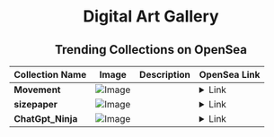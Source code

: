 <div align="center">

# Digital Art Gallery

## Trending Collections on OpenSea

| Collection Name                       | Image                                                                                     | Description                       | OpenSea Link                                                                                          |
|---------------------------------------|-------------------------------------------------------------------------------------------|-----------------------------------|--------------------------------------------------------------------------------------------------------|
| **Movement** | ![Image](https://raw.seadn.io/files/fb19d5b44550374e825f39efcd0dcdf7.svg?w=200&auto=format) |  | <details><summary>Link</summary>[Movement](https://opensea.io/collection/movement-63)</details> |
| **sizepaper** | ![Image](https://i.seadn.io/s/raw/files/d4dcca7d19c6efd3430dd7903c6063fe.png?w=500&auto=format?w=200&auto=format) |  | <details><summary>Link</summary>[sizepaper](https://opensea.io/collection/sizepaper)</details> |
| **ChatGpt_Ninja** | ![Image](https://i.seadn.io/s/raw/files/7aa048d639bea715fa24a29b06b6e86e.png?w=500&auto=format?w=200&auto=format) |  | <details><summary>Link</summary>[ChatGpt_Ninja](https://opensea.io/collection/chatgpt-ninja)</details> |

</div>
